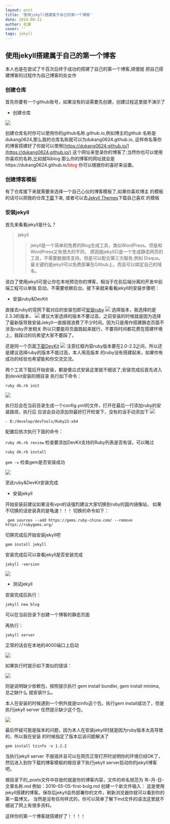 ```yaml
---
layout: post
title: '使用jekyll搭建属于自己的第一个博客'
date: 2019-08-21
author: 杜康
cover: ''
tags: jekyll
---
```


## 使用jekyll搭建属于自己的第一个博客
本人也是在尝试了千百次后终于成功的搭建了自己的第一个博客,顺便就
把自己搭建博客的过程作为自己博客的处女作

### 创建仓库
首先你要有一个github账号，如果没有的话需要先创建，创建过程这里就不演示了
- 创建仓库

![](../../../assets/img/2019-08-21-jekyll搭建博客\create_repository.png)

创建仓库名时你可以使用你的github名称.github.io,例如博主的github
名称是dukang0624,那么我的仓库名称就可以为dukang0624.github.io,
这样命名等你的博客搭建好了你就可以使用[https://dukang0624.github.io/](https://dukang0624.github.io/)
这个网址来登录你的博客了;当然你也可以使用你喜欢的名称,比如就叫blog
那么你的博客的网址就会是https://dukang0624.github.io/<span style="color: red">blog</span>
你可以根据你的喜好来设置。

### 创建博客模板
有了仓库接下来就需要来选择一个自己心仪的博客模板了,如果你喜欢博主
的模板的话可以把我的仓库[下载](https://github.com/DuKang0624/DuKang0624.github.io)下来,
或者可以去[Jekyll Themes](http://jekyllthemes.org/)下载自己喜欢
的模板

### 安装jekyll

首先来看看jekyll是什么？

>jekyll
>>jekyll是一个简单的免费的Blog生成工具，类似WordPress。但是和WordPress又有很大的不同，
原因是jekyll只是一个生成静态网页的工具，不需要数据库支持。但是可以配合第三方服务,例如
Disqus。最关键的是jekyll可以免费部署在Github上，而且可以绑定自己的域名。

说白了使用jekyll可是让你在本地预览你的博客，相当于在前后端分离的开发中前端工程可以单独
启动，不需要依赖后台。接下来就来看看jekyll的安装步骤吧：

- 安装ruby&DevKit

直接去ruby的官网下载对应的安装包即可[安装ruby](https://rubyinstaller.org/)
![](../../../assets/img/2019-08-21-jekyll搭建博客\ruby_install.png)
选择版本，我选择的是2.3.3的版本，
![](../../../assets/img/2019-08-21-jekyll搭建博客\ruby_version.png)
建议大家选择的版本不要过高，之前安装的时候就是因为选择
了最新版导致安装Jekyll一直报错浪费了不少时间。因为只是用作搭建静态页面不涉及ruby开发相关
所以只要能将页面跑起来就行，不要将时间都花费在搭建环境上，我踩过的坑希望大家不要踩了。

还是同一个页面[下载DevKit](https://rubyinstaller.org/downloads/)
![](../../../assets/img/2019-08-21-jekyll搭建博客\ruby_devkit_install.png)
注意红框内容ruby版本要在2.0-2.3之间，所以还是建议选择ruby的版本不能过高，本人用高版本
的ruby没有搭建起来，如果你有成功的经验也希望能和你交流交流。

两个工具下载后开始安装，都是傻瓜式安装这里就不细说了;安装完成后首先进入到devkit安装的根目录
执行如下命令：

`ruby dk.rb init`

![](../../../assets/img/2019-08-21-jekyll搭建博客\dev_kit_init.png)

执行后会在当前目录生成一个config.yml的文件，打开在最后一行添加ruby的安装路径，执行后
应该会自动添加但最好打开检查下，没有的话手动添加下
![](../../../assets/img/2019-08-21-jekyll搭建博客\dev_init_config.png)

`- D:/develop/devTools/Ruby23-x64`

配置后依次执行下面的命令：

`ruby dk.rb review` 检查要添加DevKit支持的Ruby列表是否有误，可以略过

`ruby dk.rb install`

`gem -v` 检查gem是否安装成功

![](../../../assets/img/2019-08-21-jekyll搭建博客\devkit_install_ok.png)

至此ruby&DevKit安装完成

- 安装jekyll

开始安装前建议如果没有vpn的话强烈建议大家切换到ruby的国内镜像站，
如果不切换的话安装真的是龟速！！！ 切换的命令如下：

```
 gem sources --add https://gems.ruby-china.com/ --remove https://rubygems.org/

```

切换完成后开始安装jekyll吧

```
gem install jekyll

```

安装完成后可以查看jekyll是否安装完成

```
jekyll -version
```

![](../../../assets/img/2019-08-21-jekyll搭建博客\jekyll_install_ok.png)

- 测试jekyll

安装完成后执行：

`jekyll new blog`

可以在当前目录下创建一个博客的静态页面

再执行：

`jekyll server`

正常的话会在本地的4000端口上启动

![](../../../assets/img/2019-08-21-jekyll搭建博客\jekyll_server_test.png)

如果执行时提示如下类似的错误：

![](../../../assets/img/2019-08-21-jekyll搭建博客\jekyll_server_error.png)

则是说明缺少依赖包，按照提示执行 gem install bundler, gem install minima, 总之缺什么
就安装什么。

本人在安装的时候遇到一个例外就是tzinfo这个包，执行gem install成功了，但是执行jekyll server
任然提示缺少这个包，

![](../../../assets/img/2019-08-21-jekyll搭建博客/tzinfo_error.png)

最后怀疑可能是版本的问题，因为本人在安装jekyll时就是因为ruby版本太高导致的，所以我在安装
的时候指定了版本后该问题解决了

`gem install tzinfo -v 1.2.2`

当执行jekyll server 不报错并且可以在网页正常打开时说明你的环境已经OK了，然后进入到你下载的博客模板的根目录下执行jekyll server启动你的jekyll博客吧。

根目录下的_posts文件中存放的就是你的博客内容，文件的命名规范为 年-月-日-文章名称.md 例如：2019-05-05-first-bolg.md 创建一个新文件输入： 这是使用jekyll搭建的博客。保存后jekyll会热部署你的文件，刷新浏览器你就可以看到你的第一篇博文。 当然是没有任何样式的，你可以简单了解下md文件的语法这里就不细说了网上有很多资料。

这样你的第一个博客就搭建好了！！！！
